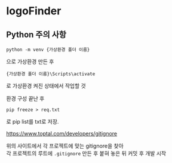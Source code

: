 # logoFinder

## Python 주의 사항
```
python -m venv {가상환경 폴더 이름}
```     
으로 가상환경 만든 후   

```
{가상환경 폴더 이름}\Scripts\activate
```   
로 가상환경 켜진 상태에서 작업할 것   

환경 구성 끝난 후   
```
pip freeze > req.txt
```
로 pip list를 txt로 저장.   

https://www.toptal.com/developers/gitignore

위의 사이트에서 각 프로젝트에 맞는 gitignore을 찾아   
각 프로젝트의 루트에 `.gitignore` 만든 후 붙혀 놓은 뒤 커밋 후 개발 시작